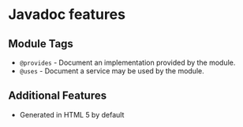 # Javadoc features

## Module Tags
* `@provides` - Document an implementation provided by the module.
* `@uses` - Document a service may be used by the module.

## Additional Features

* Generated in HTML 5 by default